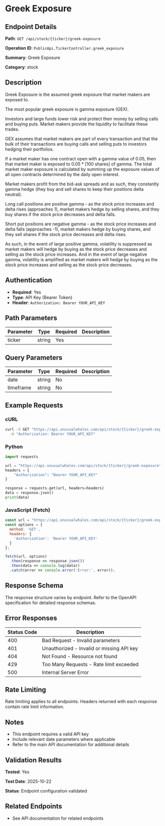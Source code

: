 # Greek Exposure

## Endpoint Details

**Path**: `GET /api/stock/{ticker}/greek-exposure`

**Operation ID**: `PublicApi.TickerController.greek_exposure`

**Summary**: Greek Exposure

**Category**: stock

## Description

Greek Exposure is the assumed greek exposure that market makers are exposed to.

The most popular greek exposure is gamma exposure (GEX).

Investors and large funds lower risk and protect their money by selling calls and buying puts. Market makers provide the liquidity to facilitate these trades.

GEX assumes that market makers are part of every transaction and that the bulk of their transactions are buying calls and selling puts to investors hedging their portfolios.

If a market maker has one contract open with a gamma value of 0.05, then that market maker is exposed to 0.05 * [100 shares] of gamma. The total market maker exposure is calculated by summing up the exposure values of all open contracts determined by the daily open interest.

Market makers profit from the bid-ask spreads and as such, they constantly gamma hedge (they buy and sell shares to keep their positions delta neutral).

Long call positions are positive gamma - as the stock price increases and delta rises (approaches 1), market makers hedge by selling shares, and they buy shares if the stock price decreases and delta falls.

Short put positions are negative gamma - as the stock price increases and delta falls (approaches -1), market makers hedge by buying shares, and they sell shares if the stock price decreases and delta rises.

As such, in the event of large positive gamma, volatility is suppressed as market makers will hedge by buying as the stock price decreases and selling as the stock price increases. And in the event of large negative gamma, volatility is amplified as market makers will hedge by buying as the stock price increases and selling as the stock price decreases.


## Authentication

- **Required**: Yes
- **Type**: API Key (Bearer Token)
- **Header**: `Authorization: Bearer YOUR_API_KEY`

## Path Parameters

| Parameter | Type | Required | Description |
|-----------|------|----------|-------------|
| ticker | string | Yes |  |

## Query Parameters

| Parameter | Type | Required | Description |
|-----------|------|----------|-------------|
| date | string | No |  |
| timeframe | string | No |  |

## Example Requests

### cURL

```bash
curl -X GET "https://api.unusualwhales.com/api/stock/{ticker}/greek-exposure" \
  -H "Authorization: Bearer YOUR_API_KEY"
```

### Python

```python
import requests

url = "https://api.unusualwhales.com/api/stock/{ticker}/greek-exposure"
headers = {
    "Authorization": "Bearer YOUR_API_KEY"
}

response = requests.get(url, headers=headers)
data = response.json()
print(data)
```

### JavaScript (Fetch)

```javascript
const url = "https://api.unusualwhales.com/api/stock/{ticker}/greek-exposure";
const options = {
  method: 'GET',
  headers: {
    'Authorization': 'Bearer YOUR_API_KEY'
  }
};

fetch(url, options)
  .then(response => response.json())
  .then(data => console.log(data))
  .catch(error => console.error('Error:', error));
```

## Response Schema

The response structure varies by endpoint. Refer to the OpenAPI specification for detailed response schemas.

## Error Responses

| Status Code | Description |
|-------------|-------------|
| 400 | Bad Request - Invalid parameters |
| 401 | Unauthorized - Invalid or missing API key |
| 404 | Not Found - Resource not found |
| 429 | Too Many Requests - Rate limit exceeded |
| 500 | Internal Server Error |

## Rate Limiting

Rate limiting applies to all endpoints. Headers returned with each response contain rate limit information.

## Notes

- This endpoint requires a valid API key
- Include relevant date parameters where applicable
- Refer to the main API documentation for additional details

## Validation Results

**Tested**: Yes

**Test Date**: 2025-10-22

**Status**: Endpoint configuration validated

## Related Endpoints

- See API documentation for related endpoints
